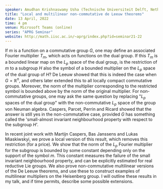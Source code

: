 ```yaml
---
speaker: Amudhan Krishnaswamy Usha (Technische Universiteit Delft, Netherlands)
title: "Local and multilinear non-commutative de Leeuw theorems"
date: 13 April, 2022
time: 4 pm
venue: Microsoft Teams (online)
series: "APRG Seminar"
website: http://math.iisc.ac.in/~aprg/index.php?id=seminar21-22
---
```


If $m$ is a function on a commutative group $G$, one may define an associated Fourier
multiplier $T_m$, which acts on functions on the dual group.  If this $T_m$ is a bounded
linear map on the $L_p$ space of the dual group, is the restriction of $m$ to a subgroup
$H$ also the symbol of a bounded multiplier on the $L_p$ space of the dual group of $H$?
De Leeuw showed that this is indeed the case when $G=\mathbb{R}^n$, and others later
extended this to all locally compact commutative groups. Moreover, the norm of the multiplier
corresponding to the restricted symbol is bounded above by the norm of the original multiplier.
For non-commutative groups, one may ask the same question by replacing "$L_p$ spaces of the
dual group" with the non-commutative $L_p$ space of the group von Neuman algebra.  Caspers,
Parcet, Perrin and Ricard showed that the answer is still yes in the non-commutative case,
provided $G$ has something called the 'small-almost invariant neighbourhood property with
respect to the subgroup $H$'. 

In recent joint work with Martijn Caspers, Bas Janssens and Lukas Miaskiwskyi, we prove a
local version of this result, which removes this restriction (for a price). We show that the
norm of the $L_p$ Fourier multiplier for the subgroup is bounded by some constant depending
only on the support of the symbol $m$. This constant measures the failure of the small
invariant neighbourhood property, and can be explicitly estimated for real reductive Lie
groups. We also prove non-commutative multilinear versions of the De Leeuw theorems, and use
these to construct examples of multilinear multipliers on the Heisenberg group. I will outline
these results in my talk, and if time permits, describe some possible extensions.

